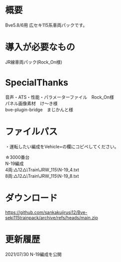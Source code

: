 # 概要
Bve5.8/6用 広セキ115系車両パックです。  

# 導入が必要なもの
JR線車両パック(Rock_On様)  

# SpecialThanks  
音声・ATS・性能・パラメーターファイル　Rock_On様  
パネル画像素材　け〜き様  
bve-plugin-bridge　まじかんと様  

# ファイルパス  
・運転したい編成をVehicle=の欄にコピペしてください。  

☆3000番台  
N-19編成  
4両:△12△\Train\JRW_115\N-19_4.txt  
8両:△12△\Train\JRW_115\N-19_8.txt  

# ダウンロード  
https://github.com/sankakujirusi12/Bve-seki115trainpack/archive/refs/heads/main.zip  
  
# 更新履歴  
2021/07/30 N-19編成を公開  
